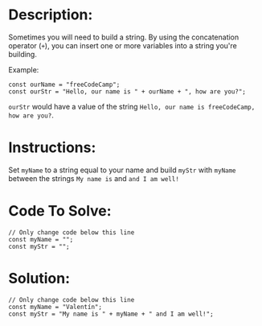 # Description:

Sometimes you will need to build a string. By using the concatenation operator (`+`), you can insert one or more variables into a string you're building.

Example:

```Js
const ourName = "freeCodeCamp";
const ourStr = "Hello, our name is " + ourName + ", how are you?";
```

`ourStr` would have a value of the string `Hello, our name is freeCodeCamp, how are you?`.

# Instructions:

Set `myName` to a string equal to your name and build `myStr` with `myName` between the strings `My name is` and `and I am well!`

# Code To Solve:

```Js
// Only change code below this line
const myName = "";
const myStr = "";
```

# Solution:

```Js
// Only change code below this line
const myName = "Valentín";
const myStr = "My name is " + myName + " and I am well!";
```
